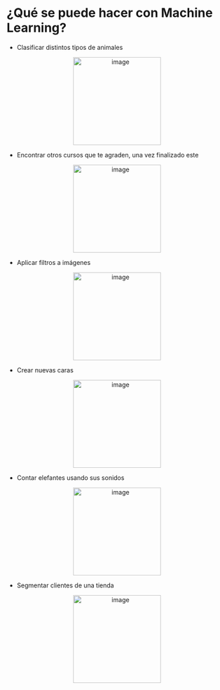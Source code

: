 # ¿Qué se puede hacer con Machine Learning?

- Clasificar distintos tipos de animales
<p align="center">
<img width="200" alt="image" src="https://4.bp.blogspot.com/_EZ16vWYvHHg/S7ipuWqEX_I/AAAAAAAAJoI/eBi656vmWow/s1600/www.BancodeImagenesGratuitas.com-Leopardo-1600x-1.jpg">
</p>

- Encontrar otros cursos que te agraden, una vez finalizado este 
<p align="center">
<img width="200" alt="image" src="https://media0.giphy.com/media/26n6WywJyh39n1pBu/giphy.gif?cid=ecf05e47b7kpfszh80c8lt7ss9w3ici638uysf2894w3ne17&rid=giphy.gif&ct=g">
</p>

- Aplicar filtros a imágenes
<p align="center">
<img width="200" alt="image" src="https://blog.phonehouse.es/wp-content/uploads/2018/03/FaceSwap.png">
</p>

- Crear nuevas caras
<p align="center">
<img width="200" alt="image" src="https://www.cabroworld.com/wp-content/uploads/2018/12/real-portada.jpg">
</p>

- Contar elefantes usando sus sonidos
<p align="center">
<img width="200" alt="image" src="http://www.elefanteswiki.com/Imagenes/manada-elefantes.jpg">
</p>

- Segmentar clientes de una tienda
<p align="center">
<img width="200" alt="image" src="https://innovationmarketing.files.wordpress.com/2014/05/segmentos-y-personas.jpg">
</p>
